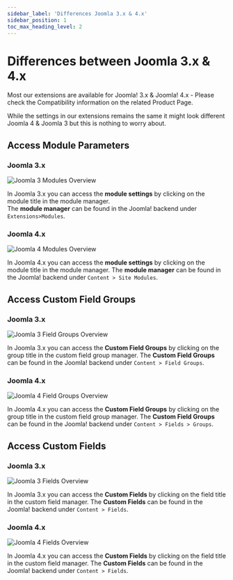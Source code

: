 ```yaml
---
sidebar_label: 'Differences Joomla 3.x & 4.x'
sidebar_position: 1
toc_max_heading_level: 2
---
```


# Differences between Joomla 3.x & 4.x
<p class="lead">
Most our extensions are available for Joomla! 3.x & Joomla! 4.x - Please check the Compatibility information on the related Product Page.
</p>
<p>
While the settings in our extensions remains the same it might look different Joomla 4 & Joomla 3 but this is nothing to worry about.</p>

## Access Module Parameters
### Joomla 3.x

<img src="/img/general/modules_j3.png" alt="Joomla 3 Modules Overview" className="bordered" />

In Joomla 3.x you can access the **module settings** by clicking on the module title in the module manager.  
The **module manager** can be found in the Joomla! backend under `Extensions>Modules`.

### Joomla 4.x

<img src="/img/general/modules_j4.png" alt="Joomla 4 Modules Overview" className="bordered" />

In Joomla 4.x you can access the **module settings** by clicking on the module title in the module manager.
The **module manager** can be found in the Joomla! backend under `Content > Site Modules`.

## Access Custom Field Groups
### Joomla 3.x

<img src="/img/general/field-groups-j3.png" alt="Joomla 3 Field Groups Overview" className="bordered" />

In Joomla 3.x you can access the **Custom Field Groups** by clicking on the group title in the custom field group manager.
The **Custom Field Groups** can be found in the Joomla! backend under `Content > Field Groups`.

### Joomla 4.x

<img src="/img/general/field-groups-j4.png" alt="Joomla 4 Field Groups Overview" className="bordered" />

In Joomla 4.x you can access the **Custom Field Groups** by clicking on the group title in the custom field group manager.
The **Custom Field Groups** can be found in the Joomla! backend under `Content > Fields > Groups`.

## Access Custom Fields
### Joomla 3.x

<img src="/img/general/fields-j3.png" alt="Joomla 3 Fields Overview" className="bordered" />

In Joomla 3.x you can access the **Custom Fields** by clicking on the field title in the custom field manager.
The **Custom Fields** can be found in the Joomla! backend under `Content > Fields`.

### Joomla 4.x

<img src="/img/general/fields-j4.png" alt="Joomla 4 Fields Overview" className="bordered" />

In Joomla 4.x you can access the **Custom Fields** by clicking on the field title in the custom field manager.
The **Custom Fields** can be found in the Joomla! backend under `Content > Fields`.